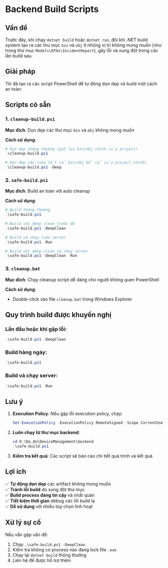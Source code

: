 # Backend Build Scripts

## Vấn đề
Trước đây, khi chạy `dotnet build` hoặc `dotnet run`, đôi khi .NET build system tạo ra các thư mục `bin` và `obj` ở những vị trí không mong muốn (như trong thư mục `Models\DTOs\IncidentReport`), gây lỗi và xung đột trong các lần build sau.

## Giải pháp
Tôi đã tạo ra các script PowerShell để tự động dọn dẹp và build một cách an toàn:

## Scripts có sẵn

### 1. `cleanup-build.ps1`
**Mục đích**: Dọn dẹp các thư mục `bin` và `obj` không mong muốn

**Cách sử dụng**:
```powershell
# Dọn dẹp thông thường (giữ lại bin/obj chính của project)
.\cleanup-build.ps1

# Dọn dẹp sâu (xóa tất cả bin/obj kể cả của project chính)
.\cleanup-build.ps1 -Deep
```

### 2. `safe-build.ps1`
**Mục đích**: Build an toàn với auto cleanup

**Cách sử dụng**:
```powershell
# Build thông thường
.\safe-build.ps1

# Build với deep clean trước đó
.\safe-build.ps1 -DeepClean

# Build và chạy luôn server
.\safe-build.ps1 -Run

# Build với deep clean và chạy server
.\safe-build.ps1 -DeepClean -Run
```

### 3. `cleanup.bat`
**Mục đích**: Chạy cleanup script dễ dàng cho người không quen PowerShell

**Cách sử dụng**: 
- Double-click vào file `cleanup.bat` trong Windows Explorer

## Quy trình build được khuyến nghị

### Lần đầu hoặc khi gặp lỗi:
```powershell
.\safe-build.ps1 -DeepClean
```

### Build hàng ngày:
```powershell
.\safe-build.ps1
```

### Build và chạy server:
```powershell
.\safe-build.ps1 -Run
```

## Lưu ý

1. **Execution Policy**: Nếu gặp lỗi execution policy, chạy:
   ```powershell
   Set-ExecutionPolicy -ExecutionPolicy RemoteSigned -Scope CurrentUser
   ```

2. **Luôn chạy từ thư mục backend**: 
   ```powershell
   cd D:\Do_An\DeviceManagement\backend
   .\safe-build.ps1
   ```

3. **Kiểm tra kết quả**: Các script sẽ báo cáo chi tiết quá trình và kết quả

## Lợi ích

✅ **Tự động dọn dẹp** các artifact không mong muốn  
✅ **Tránh lỗi build** do xung đột thư mục  
✅ **Build process đáng tin cậy** và nhất quán  
✅ **Tiết kiệm thời gian** debug các lỗi build lạ  
✅ **Dễ sử dụng** với nhiều tùy chọn linh hoạt  

## Xử lý sự cố

Nếu vẫn gặp vấn đề:
1. Chạy `.\safe-build.ps1 -DeepClean`
2. Kiểm tra không có process nào đang lock file `.exe`
3. Chạy lại `dotnet build` thông thường
4. Liên hệ để được hỗ trợ thêm
